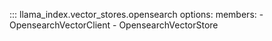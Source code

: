::: llama_index.vector_stores.opensearch
options:
members: - OpensearchVectorClient - OpensearchVectorStore
